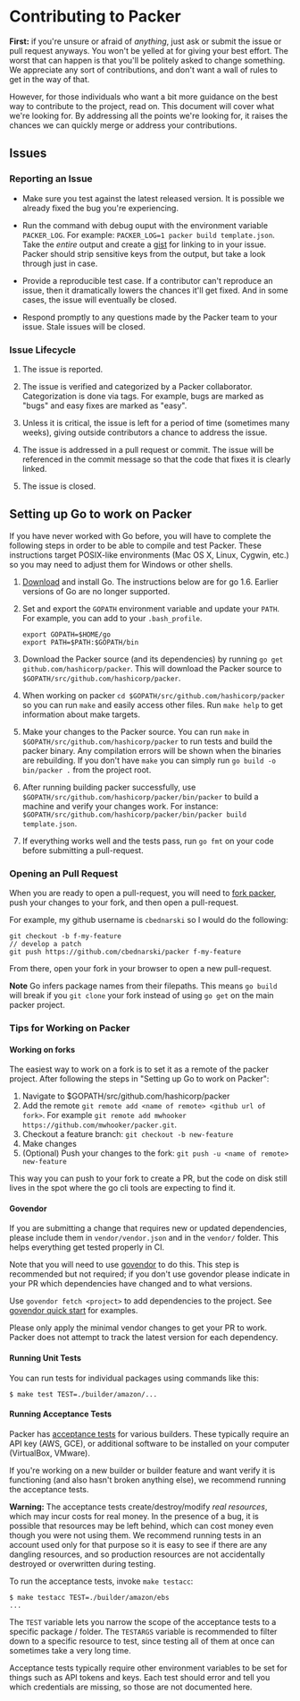 # Contributing to Packer

**First:** if you're unsure or afraid of _anything_, just ask
or submit the issue or pull request anyways. You won't be yelled at for
giving your best effort. The worst that can happen is that you'll be
politely asked to change something. We appreciate any sort of contributions,
and don't want a wall of rules to get in the way of that.

However, for those individuals who want a bit more guidance on the
best way to contribute to the project, read on. This document will cover
what we're looking for. By addressing all the points we're looking for,
it raises the chances we can quickly merge or address your contributions.

## Issues

### Reporting an Issue

* Make sure you test against the latest released version. It is possible
  we already fixed the bug you're experiencing.

* Run the command with debug ouput with the environment variable
  `PACKER_LOG`. For example: `PACKER_LOG=1 packer build template.json`. Take
  the *entire* output and create a [gist](https://gist.github.com) for linking
  to in your issue. Packer should strip sensitive keys from the output,
  but take a look through just in case.

* Provide a reproducible test case. If a contributor can't reproduce an
  issue, then it dramatically lowers the chances it'll get fixed. And in
  some cases, the issue will eventually be closed.

* Respond promptly to any questions made by the Packer team to your issue.
  Stale issues will be closed.

### Issue Lifecycle

1. The issue is reported.

2. The issue is verified and categorized by a Packer collaborator.
   Categorization is done via tags. For example, bugs are marked as "bugs"
   and easy fixes are marked as "easy".

3. Unless it is critical, the issue is left for a period of time (sometimes
   many weeks), giving outside contributors a chance to address the issue.

4. The issue is addressed in a pull request or commit. The issue will be
   referenced in the commit message so that the code that fixes it is clearly
   linked.

5. The issue is closed.

## Setting up Go to work on Packer

If you have never worked with Go before, you will have to complete the
following steps in order to be able to compile and test Packer. These instructions target POSIX-like environments (Mac OS X, Linux, Cygwin, etc.) so you may need to adjust them for Windows or other shells.

1. [Download](https://golang.org/dl) and install Go. The instructions below
   are for go 1.6. Earlier versions of Go are no longer supported.

2. Set and export the `GOPATH` environment variable and update your `PATH`. For
   example, you can add to your `.bash_profile`.

    ```
    export GOPATH=$HOME/go
    export PATH=$PATH:$GOPATH/bin
    ```

3. Download the Packer source (and its dependencies) by running `go get
   github.com/hashicorp/packer`. This will download the Packer source to
   `$GOPATH/src/github.com/hashicorp/packer`.

4. When working on packer `cd $GOPATH/src/github.com/hashicorp/packer` so you
   can run `make` and easily access other files. Run `make help` to get
   information about make targets.

5. Make your changes to the Packer source. You can run `make` in
   `$GOPATH/src/github.com/hashicorp/packer` to run tests and build the packer
   binary. Any compilation errors will be shown when the binaries are
   rebuilding. If you don't have `make` you can simply run `go build -o bin/packer .` from the project root.

6. After running building packer successfully, use
   `$GOPATH/src/github.com/hashicorp/packer/bin/packer` to build a machine and
   verify your changes work. For instance: `$GOPATH/src/github.com/hashicorp/packer/bin/packer build template.json`.

7. If everything works well and the tests pass, run `go fmt` on your code
   before submitting a pull-request.

### Opening an Pull Request

When you are ready to open a pull-request, you will need to [fork packer](https://github.com/hashicorp/packer#fork-destination-box), push your changes to your fork, and then open a pull-request.

For example, my github username is `cbednarski` so I would do the following:

    git checkout -b f-my-feature
    // develop a patch
    git push https://github.com/cbednarski/packer f-my-feature

From there, open your fork in your browser to open a new pull-request.

**Note** Go infers package names from their filepaths. This means `go build` will break if you `git clone` your fork instead of using `go get` on the main packer project.

### Tips for Working on Packer

#### Working on forks

The easiest way to work on a fork is to set it as a remote of the packer project. After following the steps in "Setting up Go to work on Packer":

1. Navigate to $GOPATH/src/github.com/hashicorp/packer
2. Add the remote `git remote add <name of remote> <github url of fork>`. For example `git remote add mwhooker https://github.com/mwhooker/packer.git`.
3. Checkout a feature branch: `git checkout -b new-feature`
4. Make changes
5. (Optional) Push your changes to the fork: `git push -u <name of remote> new-feature`

This way you can push to your fork to create a PR, but the code on disk still lives in the spot where the go cli tools are expecting to find it.

#### Govendor

If you are submitting a change that requires new or updated dependencies, please include them in `vendor/vendor.json` and in the `vendor/` folder.  This helps everything get tested properly in CI.

Note that you will need to use [govendor](https://github.com/kardianos/govendor) to do this. This step is recommended but not required; if you don't use govendor please indicate in your PR which dependencies have changed and to what versions.

Use `govendor fetch <project>` to add dependencies to the project. See
[govendor quick
start](https://github.com/kardianos/govendor#quick-start-also-see-the-faq) for
examples.

Please only apply the minimal vendor changes to get your PR to work. Packer does not attempt to track the latest version for each dependency.

#### Running Unit Tests

You can run tests for individual packages using commands like this:

    $ make test TEST=./builder/amazon/...

#### Running Acceptance Tests

Packer has [acceptance tests](https://en.wikipedia.org/wiki/Acceptance_testing)
for various builders. These typically require an API key (AWS, GCE), or
additional software to be installed on your computer (VirtualBox, VMware).

If you're working on a new builder or builder feature and want verify it is functioning (and also hasn't broken anything else), we recommend running the
acceptance tests.

**Warning:** The acceptance tests create/destroy/modify *real resources*, which
may incur costs for real money. In the presence of a bug, it is possible that resources may be left behind, which can cost money even though you were not using them. We recommend running tests in an account used only for that purpose so it is easy to see if there are any dangling resources, and so production resources are not accidentally destroyed or overwritten during testing.

To run the acceptance tests, invoke `make testacc`:

    $ make testacc TEST=./builder/amazon/ebs
    ...

The `TEST` variable lets you narrow the scope of the acceptance tests to a
specific package / folder. The `TESTARGS` variable is recommended to filter
down to a specific resource to test, since testing all of them at once can
sometimes take a very long time.

Acceptance tests typically require other environment variables to be set for
things such as API tokens and keys. Each test should error and tell you which
credentials are missing, so those are not documented here.

